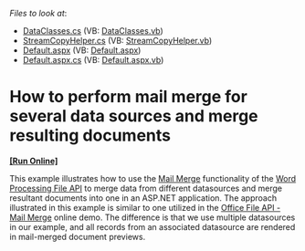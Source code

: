 <!-- default file list -->
*Files to look at*:

* [DataClasses.cs](./CS/WebSite/App_Code/DataClasses.cs) (VB: [DataClasses.vb](./VB/WebSite/App_Code/DataClasses.vb))
* [StreamCopyHelper.cs](./CS/WebSite/App_Code/StreamCopyHelper.cs) (VB: [StreamCopyHelper.vb](./VB/WebSite/App_Code/StreamCopyHelper.vb))
* [Default.aspx](./CS/WebSite/Default.aspx) (VB: [Default.aspx](./VB/WebSite/Default.aspx))
* [Default.aspx.cs](./CS/WebSite/Default.aspx.cs) (VB: [Default.aspx.vb](./VB/WebSite/Default.aspx.vb))
<!-- default file list end -->
# How to perform mail merge for several data sources and merge resulting documents
<!-- run online -->
**[[Run Online]](https://codecentral.devexpress.com/e4765/)**
<!-- run online end -->


<p>This example illustrates how to use the <a href="http://documentation.devexpress.com/#DocumentServer/CustomDocument15278">Mail Merge</a> functionality of the <a href="http://documentation.devexpress.com/#DocumentServer/CustomDocument15092">Word Processing File API</a> to merge data from different datasources and merge resultant documents into one in an ASP.NET application. The approach illustrated in this example is similar to one utilized in the <a href="http://demos.devexpress.com/ASPxDocumentServerDemos/RichEdit/RichEditMailMerge.aspx">Office File API - Mail Merge</a> online demo. The difference is that we use multiple datasources in our example, and all records from an associated datasource are rendered in mail-merged document previews.</p>

<br/>


